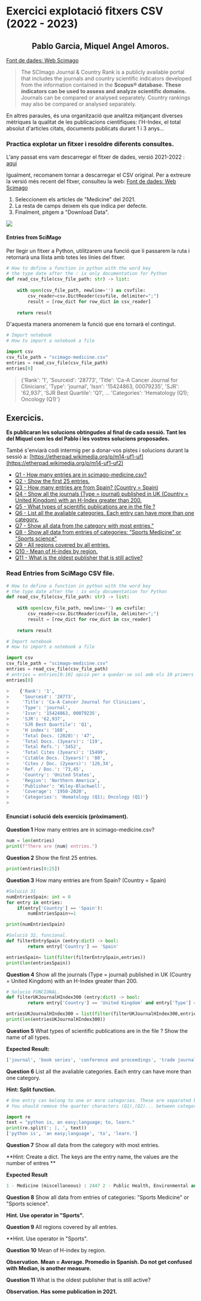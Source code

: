 #  Exercici explotació fitxers CSV (2022 - 2023)
## <center>Pablo Garcia, Miquel Angel Amoros.</center>

[Font de dades: Web Scimago ](https://www.scimagojr.com/journalrank.php?area=2700 "Web font de dades ")

> The SCImago Journal & Country Rank is a publicly available portal that includes the journals and country scientific indicators developed from the information contained in the **Scopus® database.** 
> **These indicators can be used to assess and analyze scientific domains.** Journals can be compared or analysed separately. Country rankings may also be compared or analysed separately.

En altres paraules, és una organització que analitza mitjançant diverses mètriques la qualitat de les publicacions cientìfiques: l'H-Index, el total absolut d'articles citats, documents publicats durant 1 i 3 anys...

###  **Practica explotar un fitxer** i resoldre diferents consultes.

L'any passat ens vam descarregar el fitxer de dades, versió 2021-2022 : [aqui](./scimago-medicine.csv "aqui")

Igualment, recomanem tornar a descarregar el CSV original.
Per a extreure la versió més recent del fitxer, consulteu la web:
[Font de dades: Web Scimago ](https://www.scimagojr.com/journalrank.php?area=2700 "Web font de dades ")

1. Seleccionem els articles de "Medicine" del 2021.
2. La resta de camps deixem els que indica per defecte.
3. Finalment, pitgem a "Download Data".

![](CapturaScimago2021.PNG)


#### Entries from SciMago

Per llegir un fitxer a Python, utilitzarem una funció que li passarem la ruta i retornarà una llista amb totes les línies del fitxer. 

```python
# How to define a function in python with the word key
# the type date after the : is only documentation for Python
def read_csv_file(csv_file_path: str) -> list:
    
    with open(csv_file_path, newline='') as csvfile:
        csv_reader=csv.DictReader(csvfile, delimiter=";")
        result = [row_dict for row_dict in csv_reader]
        
    return result
```

D'aquesta manera anomenem la funció que ens tornarà el contingut.


```python
# Import notebook
# How to import a notebook a file

import csv
csv_file_path = "scimago-medicine.csv"
entries = read_csv_file(csv_file_path)
entries[0]       
```

>    {'Rank': '1',
>    'Sourceid': '28773',
>    'Title': 'Ca-A Cancer Journal for Clinicians',
>    'Type': 'journal',
>    'Issn': '15424863, 00079235',
>    'SJR': '62,937',
>    'SJR Best Quartile': 'Q1',
>    ...
>    'Categories': 'Hematology (Q1); Oncology (Q1)'}


## Exercicis.

**Es publicaran les solucions obtingudes al final de cada sessió. Tant les del Miquel com les del Pablo i les vostres solucions proposades.**

També s'enviarà codi intermig per a donar-vos pistes i solucions durant la sessió a:
[https://etherpad.wikimedia.org/p/m14-uf1-uf](https://etherpad.wikimedia.org/p/m14-uf1-uf2)


* [Q1 - How many entries are in scimago-medicine.csv?](#ex1)
* [Q2 - Show the first 25 entries.](#ex2)
* [Q3 - How many entries are from Spain? (Country = Spain)](#ex3)
* [Q4 - Show all the journals (Type = journal) published in UK (Country = United Kingdom) with an H-Index greater than 200.](#ex4)
* [Q5 - What types of scientific publications are in the file ?](#ex5)
* [Q6 - List all the avaliable categories. Each entry can have more than one category.](#ex6)
* [Q7 - Show all data from the category with most entries."](#ex7)
* [Q8 - Show all data from entries of categories: "Sports Medicine" or "Sports science"](#ex8)
* [Q9 - All regions covered by all entries.](#ex9)
* [Q10 - Mean of H-index by region.](#ex10)
* [Q11 - What is the oldest publisher that is still active?](#ex11)


### Read Entries from SciMago CSV file.

```python
# How to define a function in python with the word key
# the type date after the : is only documentation for Python
def read_csv_file(csv_file_path: str) -> list:
    
    with open(csv_file_path, newline='') as csvfile:
        csv_reader=csv.DictReader(csvfile, delimiter=";")
        result = [row_dict for row_dict in csv_reader]
        
    return result
```


```python
# Import notebook
# How to import a notebook a file

import csv
csv_file_path = "scimago-medicine.csv"
entries = read_csv_file(csv_file_path)
# entries = entries[0:10] opció per a quedar-se sol amb els 10 primers , per poder fer proves.
entries[0]
```

```python
>    {'Rank': '1',
>     'Sourceid': '28773',
>     'Title': 'Ca-A Cancer Journal for Clinicians',
>     'Type': 'journal',
>     'Issn': '15424863, 00079235',
>     'SJR': '62,937',
>     'SJR Best Quartile': 'Q1',
>     'H index': '168',
>     'Total Docs. (2020)': '47',
>     'Total Docs. (3years)': '119',
>     'Total Refs.': '3452',
>     'Total Cites (3years)': '15499',
>     'Citable Docs. (3years)': '80',
>     'Cites / Doc. (2years)': '126,34',
>     'Ref. / Doc.': '73,45',
>     'Country': 'United States',
>     'Region': 'Northern America',
>     'Publisher': 'Wiley-Blackwell',
>     'Coverage': '1950-2020',
>     'Categories': 'Hematology (Q1); Oncology (Q1)'}
>     
```

#### Enunciat i solució dels exercicis (pròximament). 

<a name="ex1"></a>
**Question 1** How many entries are in scimago-medicine.csv?

```python
num = len(entries)
print(f"There are {num} entries.")
```

<a name="ex2"></a>

**Question 2** Show the first 25 entries.

```python
print(entries[0:25])
```

<a name="ex3"></a>

**Question 3**
How many entries are from Spain? (Country = Spain)

```python
#Solució 31
numEntriesSpain: int = 0
for entry in entries:
    if(entry['Country'] == 'Spain'):
        numEntriesSpain+=1

print(numEntriesSpain)

#Solució 32, funcional.
def filterEntrySpain (entry:dict) -> bool:      
        return entry['Country'] == 'Spain'

entriesSpain= list(filter(filterEntrySpain,entries))
print(len(entriesSpain))
```

<a name="ex4"></a>

**Question 4** Show all the journals (Type = journal) published in UK (Country = United Kingdom) with an H-Index greater than 200.

```python
# Solucio FUNCIONAL.
def filterUKJournalHIndex300 (entry:dict) -> bool:      
        return entry['Country'] == 'United Kingdom' and entry['Type'] == 'journal' and int(entry['H index']) > 200                          

entriesUKJournalHIndex300 = list(filter(filterUKJournalHIndex300,entries))                          
print(len(entriesUKJournalHIndex300))
```

<a name="ex5"></a>

**Question 5** What types of scientific publications are in the file ? Show the name of all types.

**Expected Result:**
```python
['journal', 'book series', 'conference and proceedings', 'trade journal']
```

<a name="ex6"></a>

**Question 6**  List all the avaliable categories. Each entry can have more than one category.

**Hint: Split function.**
```python
# One entry can belong to one or more categories. These are separated by semicolon (;) 
# You should remove the quarter characters (Q1),(Q2)... between categories.

import re
text = "python is, an easy;language; to, learn."
print(re.split('; |, ', text))
['python is', 'an easy;language', 'to', 'learn.']
```

<a name="ex7"></a>

**Question 7** Show all data from the category with most entries.

**Hint: Create a dict. The keys are the entry name, the values are the number of entres **

**Expected Result**
```python
1 - Medicine (miscellaneous) : 2447 2 - Public Health, Environmental and Occupational Health : 560 3 - Psychiatry and Mental Health : 537 ...
```

<a name="ex8"></a>

**Question 8** Show all data from entries of categories: "Sports Medicine" or "Sports science".

**Hint. Use operator in "Sports".**


<a name="ex9"></a>

**Question 9** All regions covered by all entries.

**Hint. Use operator in "Sports".


<a name="ex10"></a>

**Question 10** Mean of H-index by region.

**Observation. Mean = Average. Promedio in Spanish. Do not get confused with Median, is another measure.**

<a name="ex11"></a>

**Question 11** What is the oldest publisher that is still active?

**Observation. Has some publication in 2021.**








